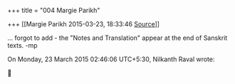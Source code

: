 +++
title = "004 Margie Parikh"

+++
[[Margie Parikh	2015-03-23, 18:33:46 [Source](https://groups.google.com/g/samskrita/c/W6uLwiHl7uA)]]



... forgot to add - the "Notes and Translation" appear at the end of Sanskrit texts. -mp

  
  
On Monday, 23 March 2015 02:46:06 UTC+5:30, Nilkanth Raval wrote:




